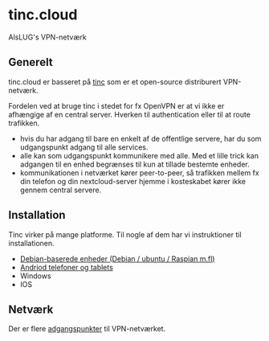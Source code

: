 # tinc.cloud
AlsLUG's VPN-netværk

## Generelt
tinc.cloud er basseret på [tinc](https://www.tinc-vpn.org/) som er et open-source distriburert VPN-netværk.

Fordelen ved at bruge tinc i stedet for fx OpenVPN er at vi ikke er afhængige af en central server. Hverken til authentication eller til at route trafikken.

- hvis du har adgang til bare en enkelt af de offentlige servere, har du som udgangspunkt adgang til alle services.
- alle kan som udgangspunkt kommunikere med alle. Med et lille trick kan adgangen til en enhed begrænses til kun at tillade bestemte enheder.
- kommunikationen i netværket kører peer-to-peer, så trafikken mellem fx din telefon og din nextcloud-server hjemme i kosteskabet kører ikke gennem central servere.

## Installation
Tinc virker på mange platforme. Til nogle af dem har vi instruktioner  til installationen.

* [Debian-baserede enheder (Debian / ubuntu / Raspian m.fl)](install-debian.md)
* [Andriod telefoner og tablets](install-android.md)
* Windows
* IOS

## Netværk
Der er flere [adgangspunkter](network.md) til VPN-netværket.
